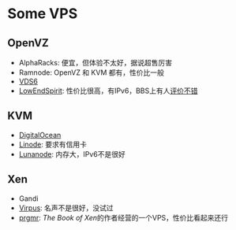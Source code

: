 Some VPS
========

OpenVZ
------

* AlphaRacks: 便宜，但体验不太好，据说超售厉害
* Ramnode: OpenVZ 和 KVM 都有，性价比一般
* [VDS6](https://vds6.net/)
* [LowEndSpirit](https://clients.inceptionhosting.com/cart.php?gid=13): 性价比很高，有IPv6，BBS上有人[评价不错](https://www.bdwm.net/v2/post-read.php?bid=484&threadid=15918334)

KVM
---

* [DigitalOcean](https://digitalocean.com/)
* [Linode](https://www.linode.com/): 要求有信用卡
* [Lunanode](https://www.lunanode.com/): 内存大，IPv6不是很好

Xen
---

* Gandi
* [Virpus](https://virpus.com/): 名声不是很好，没试过
* [prgmr](https://prgmr.com/xen/): *The Book of Xen*的作者经营的一个VPS，性价比看起来还行

